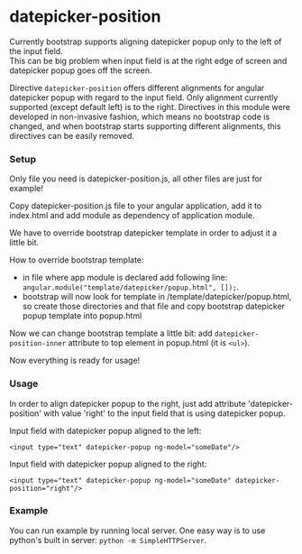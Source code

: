 datepicker-position
==============================

Currently bootstrap supports aligning datepicker popup only to the left of the input field.  
This can be big problem when input field is at the right edge of screen and datepicker popup goes off the screen.

Directive `datepicker-position` offers different alignments for angular datepicker popup with regard to the input field.
Only alignment currently supported (except default left) is to the right.
Directives in this module were developed in non-invasive fashion, which means no bootstrap code is changed, and when bootstrap starts supporting different alignments, this directives can be easily removed.

### Setup
Only file you need is datepicker-position.js, all other files are just for example!

Copy datepicker-position.js file to your angular application, add it to index.html and add module as dependency of application module.

We have to override bootstrap datepicker template in order to adjust it a little bit.

How to override bootstrap template:
- in file where app module is declared add following line:  `angular.module("template/datepicker/popup.html", []);`.
- bootstrap will now look for template in /template/datepicker/popup.html, so create those directories and that file and copy bootstrap datepicker popup template into popup.html

Now we can change bootstrap template a little bit: add `datepicker-position-inner` attribute to top element in popup.html (it is `<ul>`).

Now everything is ready for usage!

### Usage
In order to align datepicker popup to the right, just add attribute 'datepicker-position' with value 'right' to the input field that is using datepicker popup.

Input field with datepicker popup aligned to the left:
```
<input type="text" datepicker-popup ng-model="someDate"/>
```

Input field with datepicker popup aligned to the right:
```
<input type="text" datepicker-popup ng-model="someDate" datepicker-position="right"/>
```


### Example
You can run example by running local server. One easy way is to use python's built in server: `python -m SimpleHTTPServer`.
